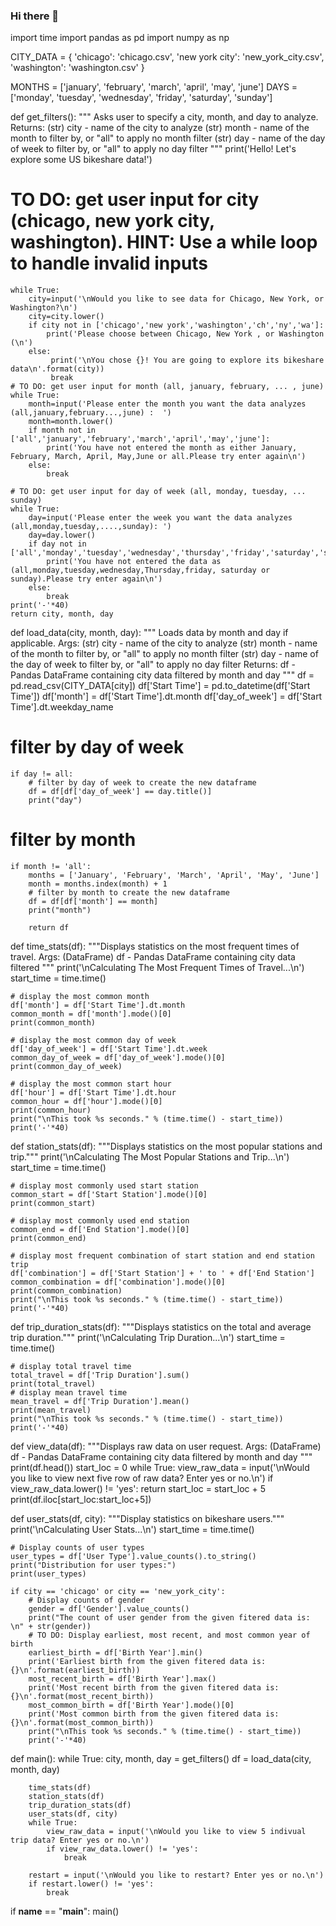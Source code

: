 ### Hi there 👋

<!--
**selinkaraceper/selinkaraceper** is a ✨ _special_ ✨ repository because its `README.md` (this file) appears on your GitHub profile.

Here are some ideas to get you started:

- 🔭 I’m currently working on ...
- 🌱 I’m currently learning ...
- 👯 I’m looking to collaborate on ...
- 🤔 I’m looking for help with ...
- 💬 Ask me about ...
- 📫 How to reach me: ...
- 😄 Pronouns: ...
- ⚡ Fun fact: ...
-->
import time
import pandas as pd
import numpy as np

CITY_DATA = { 'chicago': 'chicago.csv',
              'new york city': 'new_york_city.csv',
              'washington': 'washington.csv' }

MONTHS = ['january', 'february', 'march', 'april', 'may', 'june']
DAYS = ['monday', 'tuesday', 'wednesday', 'friday', 'saturday', 'sunday']

def get_filters():
    """
    Asks user to specify a city, month, and day to analyze.
    Returns:
        (str) city - name of the city to analyze
        (str) month - name of the month to filter by,
                      or "all" to apply no month filter
        (str) day - name of the day of week to filter by,
                      or "all" to apply no day filter
    """
    print('Hello! Let\'s explore some US bikeshare data!')
   # TO DO: get user input for city (chicago, new york city, washington). HINT: Use a while loop to handle invalid inputs
    while True:
        city=input('\nWould you like to see data for Chicago, New York, or Washington?\n')
        city=city.lower()
        if city not in ['chicago','new york','washington','ch','ny','wa']:
            print('Please choose between Chicago, New York , or Washington (\n')
        else:
             print('\nYou chose {}! You are going to explore its bikeshare data\n'.format(city))
             break
    # TO DO: get user input for month (all, january, february, ... , june)
    while True:
        month=input('Please enter the month you want the data analyzes (all,january,february...,june) :  ')
        month=month.lower()
        if month not in ['all','january','february','march','april','may','june']:
            print('You have not entered the month as either January, February, March, April, May,June or all.Please try enter again\n')
        else:
            break
        
    # TO DO: get user input for day of week (all, monday, tuesday, ... sunday)
    while True:
        day=input('Please enter the week you want the data analyzes (all,monday,tuesday,....,sunday): ')
        day=day.lower()
        if day not in ['all','monday','tuesday','wednesday','thursday','friday','saturday','sunday']:
            print('You have not entered the data as (all,monday,tuesday,wednesday,Thursday,friday, saturday or sunday).Please try enter again\n')
        else:
            break
    print('-'*40)
    return city, month, day
def load_data(city, month, day):
    """
    Loads data by month and day if applicable.
    Args:
        (str) city - name of the city to analyze
        (str) month - name of the month to filter by,
        or "all" to apply no month filter
        (str) day - name of the day of week to filter by,
        or "all" to apply no day filter
    Returns:
        df - Pandas DataFrame containing city data filtered by month and day
    """
    df = pd.read_csv(CITY_DATA[city])
    df['Start Time'] = pd.to_datetime(df['Start Time'])
    df['month'] = df['Start Time'].dt.month
    df['day_of_week'] = df['Start Time'].dt.weekday_name
# filter by day of week 
    if day != all:
        # filter by day of week to create the new dataframe
        df = df[df['day_of_week'] == day.title()]
        print("day")
        
# filter by month
    if month != 'all':
        months = ['January', 'February', 'March', 'April', 'May', 'June']
        month = months.index(month) + 1
        # filter by month to create the new dataframe
        df = df[df['month'] == month] 
        print("month")
        
        return df
    
    
def time_stats(df):
    """Displays statistics on the most frequent times of travel.
    Args:
        (DataFrame) df - Pandas DataFrame containing city data filtered
    """
    print('\nCalculating The Most Frequent Times of Travel...\n')
    start_time = time.time()
    
    # display the most common month
    df['month'] = df['Start Time'].dt.month
    common_month = df['month'].mode()[0]
    print(common_month)
    
    # display the most common day of week
    df['day_of_week'] = df['Start Time'].dt.week
    common_day_of_week = df['day_of_week'].mode()[0]
    print(common_day_of_week)
    
    # display the most common start hour
    df['hour'] = df['Start Time'].dt.hour
    common_hour = df['hour'].mode()[0]
    print(common_hour)
    print("\nThis took %s seconds." % (time.time() - start_time))
    print('-'*40)
    
  
def station_stats(df):
    """Displays statistics on the most popular stations and trip."""
    print('\nCalculating The Most Popular Stations and Trip...\n')
    start_time = time.time()
    
    # display most commonly used start station
    common_start = df['Start Station'].mode()[0]
    print(common_start)
    
    # display most commonly used end station
    common_end = df['End Station'].mode()[0]
    print(common_end)
    
    # display most frequent combination of start station and end station trip
    df['combination'] = df['Start Station'] + ' to ' + df['End Station']
    common_combination = df['combination'].mode()[0]
    print(common_combination)
    print("\nThis took %s seconds." % (time.time() - start_time))
    print('-'*40)
    

def trip_duration_stats(df):
    """Displays statistics on the total and average trip duration."""
    print('\nCalculating Trip Duration...\n')
    start_time = time.time()
    
    # display total travel time
    total_travel = df['Trip Duration'].sum()
    print(total_travel)
    # display mean travel time
    mean_travel = df['Trip Duration'].mean()
    print(mean_travel)
    print("\nThis took %s seconds." % (time.time() - start_time))
    print('-'*40)


def view_data(df):
    """Displays raw data on user request.
    Args:
        (DataFrame) df - Pandas DataFrame containing city data filtered by month and day
    """
    print(df.head())
    start_loc = 0
    while True:
        view_raw_data = input('\nWould you like to view next five row of raw data? Enter yes or no.\n')
        if view_raw_data.lower() != 'yes':
            return
        start_loc = start_loc + 5
        print(df.iloc[start_loc:start_loc+5])


def user_stats(df, city):
    """Display statistics on bikeshare users."""
    print('\nCalculating User Stats...\n')
    start_time = time.time()
    
    # Display counts of user types
    user_types = df['User Type'].value_counts().to_string()
    print("Distribution for user types:")
    print(user_types)

    if city == 'chicago' or city == 'new_york_city':
        # Display counts of gender
        gender = df['Gender'].value_counts()
        print("The count of user gender from the given fitered data is: \n" + str(gender))
        # TO DO: Display earliest, most recent, and most common year of birth
        earliest_birth = df['Birth Year'].min()
        print('Earliest birth from the given fitered data is: {}\n'.format(earliest_birth))
        most_recent_birth = df['Birth Year'].max()
        print('Most recent birth from the given fitered data is: {}\n'.format(most_recent_birth))
        most_common_birth = df['Birth Year'].mode()[0]
        print('Most common birth from the given fitered data is: {}\n'.format(most_common_birth)) 
        print("\nThis took %s seconds." % (time.time() - start_time))
        print('-'*40)
        

def main():
    while True:
        city, month, day = get_filters()
        df = load_data(city, month, day)
        
        time_stats(df)
        station_stats(df)
        trip_duration_stats(df)
        user_stats(df, city)
        while True:
            view_raw_data = input('\nWould you like to view 5 indivual trip data? Enter yes or no.\n')
            if view_raw_data.lower() != 'yes':
                break

        restart = input('\nWould you like to restart? Enter yes or no.\n')
        if restart.lower() != 'yes':
            break
            
            
if __name__ == "__main__":
    main()

